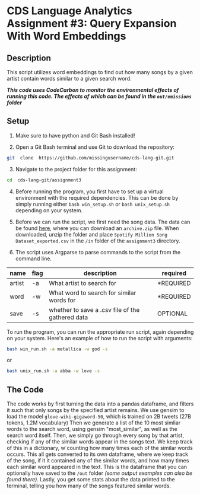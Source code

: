 
# CDS Language Analytics Assignment #3: Query Expansion With Word Embeddings

## Description
This script utilizes word embeddings to find out how many songs by a given artist contain words similar to a given search word.

***This code uses CodeCarbon to monitor the environmental effects of running this code. The effects of which can be found in the `out/emissions` folder***

## Setup

1. Make sure to have python and Git Bash installed!

2. Open a Git Bash terminal and use Git to download the repository:
```sh
git  clone  https://github.com/missingusername/cds-lang-git.git
```
3. Navigate to the project folder for this assignment:
```sh
cd  cds-lang-git/assignment3
```
4. Before running the program, you first have to set up a virtual environment with the required dependencies. This can be done by simply running either  `bash win_setup.sh`  or  `bash unix_setup.sh`  depending on your system.

5. Before we can run the script, we first need the song data. The data can be found [here](https://www.kaggle.com/datasets/joebeachcapital/57651-spotify-songs?resource=download), where you can download an `archive.zip` file. When downloaded, unzip the folder and place `Spotify Million Song Dataset_exported.csv` in the `/in` folder of the `assignment3` directory.

6. The script uses Argparse to parse commands to the script from the command line.

| name | flag | description | required |
|--|--|--|--|
| artist | -a | What artist to search for | *REQUIRED |
| word | -w | What word to search for similar words for | *REQUIRED |
| save | -s | whether to save a .csv file of the gathered data | OPTIONAL |

To run the program, you can run the appropriate run script, again depending on your system. Here's an example of how to run the script with arguments:
```sh
bash win_run.sh -a metallica -w god -s
```
or
```sh
bash unix_run.sh -a abba -w love -s
```

## The Code
The code works by first turning the data into a pandas dataframe, and filters it such that only songs by the specified artist remains.
We use gensim to load the model `glove-wiki-gigaword-50`, which is trained on 2B tweets (27B tokens, 1.2M vocabulary)
Then we generate a list of the 10 most simliar words to the search word, using gensim "most_similar", as well as the search word itself.
Then, we simply go through every song by that artist, checking if any of the similar words appear in the songs text. We keep track of this in a dictionary, w´counting how many times each of the similar words occurs.
This all gets converted to its own dataframe, where we keep track of the song, if it it contained any of the similar words, and how many times each similar word appeared in the text.
This is the dataframe that you can optionally have saved to the `/out` folder *(some output examples can also be found there)*.
Lastly, you get some stats about the data printed to the terminal, telling you how many of the songs featured similar words.
